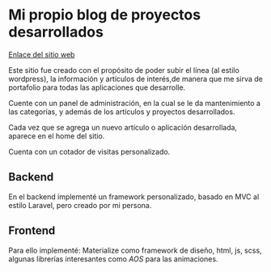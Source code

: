 # Mi propio blog de proyectos desarrollados 

[Enlace del sitio web](http://www.fabriciovega.com)

Este sitio fue creado con el propósito de poder subir el línea (al estilo wordpress), la información y artículos de interés,de manera que me sirva de portafolio para todas las aplicaciones que desarrolle.

Cuente con un panel de administración, en la cual se le da mantenimiento a las categorías, y además de los artículos y proyectos desarrollados.

Cada vez que se agrega un nuevo artículo o aplicación desarrollada, aparece en el home del sitio.

Cuenta con un cotador de visitas personalizado.

## Backend

En el backend implementé un framework personalizado, basado en MVC al estilo Laravel, pero creado por mi persona.

## Frontend

Para ello implementé: Materialize como framework de diseño, html, js, scss, algunas librerías interesantes como *AOS* para las animaciones.